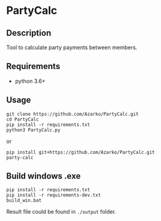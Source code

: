 # PartyCalc
## Description
Tool to calculate party payments between members.
## Requirements
* python 3.6+
## Usage
```
git clone https://github.com/Azarko/PartyCalc.git
cd PartyCalc
pip install -r requirements.txt
python3 PartyCalc.py
```
or
```
pip install git+https://github.com/Azarko/PartyCalc.git
party-calc
```

## Build windows .exe
```
pip install -r requirements.txt
pip install -r requirements-dev.txt
build_win.bat
```
Result file could be found in `./output` folder.
